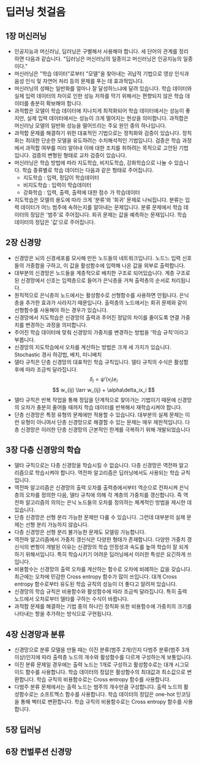 # 딥러닝 첫걸음

## 1장 머신러닝

- 인공지능과 머신러닝, 딥러닝은 구별해서 사용해야 합니다. 세 단어의 관계를 정리하면 다음과 같습니다. "딥러닝은 머신러닝의 일종이고 머신러닝은 인공지능의 일종이다."
- 머신러닝은 "학습 데이터"로부터 "모델"을 찾아내는 귀납적 기법으로 영상 인식과 음성 인식 및 자연어 처리 등의 문제를 푸는 데 효과적입니다.
- 머신러닝의 성패는 일반화를 얼마나 잘 달성하느냐에 달려 있습니다. 학습 데이터와 실제 입력 데이터의 차이로 인한 성능 저하를 막기 위해서는 편향되지 않은 학습 데이터를 충분히 확보해야 합니다.
- 과적합은 모델이 학습 데이터에 지나치게 최적화되어 학습 데이터에서는 성능이 좋지만, 실제 입력 데이터에서는 성능이 크게 떨어지는 현상을 의미합니다. 과적합은 머신러닝 모델의 일반화 성능을 떨어뜨리는 주요 원인 중의 하나입니다.
- 과적합 문제를 해결하기 위한 대표적인 기법으로는 정칙화와 검증이 있습니다. 정칙화는 최대한 단순한 모델을 유도하려는 수치해석적인 기법입니다. 검증은 학습 과정에서 과적합 여부를 미리 알아내 이에 대한 조치를 취하려는 목적으로 고안된 기법입니다. 검증의 변형된 형태로 교차 검증이 있습니다.
- 머신러닝은 학습 방법에 따라 지도학습, 비지도학습, 강화학습으로 나눌 수 있습니다. 학습 종류별로 학습 데이터는 다음과 같은 형태로 주어집니다. 
	- 지도학습 : 입력, 정답이 학습데이터
	- 비지도학습 : 입력이 학습데이터
    - 강화학습 : 입력, 출력, 출력에 대한 점수 가 학습데이터
- 지도학습은 모델의 용도에 따라 크게 '분류'와 '회귀' 문제로 나눠집니다. 분류는 입력 데이터가 어느 범주에 속하는지를 알아내는 문제입니다. 분류 문제에서 학습 데이터의 정답은 '범주'로 주어집니다. 회귀 문제는 값을 예측하는 문제입니다. 학습 데이터의 정답은 '값'으로 주어집니다. 

## 2장 신경망

- 신경망은 뇌의 신경세포를 모사해 만든 노드들의 네트워크입니다. 노드느 입력 신호들의 가중합을 구하고, 이 값을 활성함수에 입력해 나온 값을 외부로 출력합니다.
- 대부분의 신경망은 노드들을 계층적으로 배치한 구조로 되어있습니다. 계층 구조로 된 신경망에서 신호는 입력층으로 들어가 은닉층을 거쳐 출력층의 순서로 처리됩니다.
- 원칙적으로 은닉층의 노드에서는 활성함수로 선형함수를 사용하면 안됩니다. 은닉층을 추가한 효과가 사라지기 때문입니다. 출력층의 노드에서는 회귀 문제와 같이 선형함수를 사용해야 하는 경우가 있습니다.
- 신경망에서 지도학습은 신경망의 출력과 주어진 정답의 차이를 줄이도록 연결 가중치를 변경하는 과정을 의미합니다.
- 주어진 학습 데이터에 맞춰 신경망의 가중치를 변경하는 방법을 '학습 규칙'이라고 부릅니다.
- 신경망의 지도학습에서 오차를 계산하는 방법은 크게 세 가지가 있습니다. Stochastic 경사 하강법, 배치, 미니배치
- 델타 규칙은 단층 신경망의 대표적인 학습 규칙입니다. 델타 규칙의 수식은 활성함후에 따라 조금씩 달라집니다.
    $$\delta_i = \psi'(v_i)e_i$$ 
    $$ w_{ij} \larr w_{ij} + \alpha\delta_ix_i  $$
- 델타 규칙은 반복 작업을 통해 정답을 단계적으로 찾아가는 기법이기 때문에 신경망의 오차가 충분히 줄어들 때까지 학습 데이터를 반복해서 재학습시켜야 합니다.
- 단층 신경망은 특정 유형의 문제에만 적용할 수 있습니다. 대부분의 실제 문제는 이런 유형이 아니여서 단층 신경망으로 해결할 수 있는 문제는 매우 제한적입니다. 다층 신경망은 이러한 단층 신경망의 근본적인 한계를 극복하기 위해 개발되었습니다

## 3장 다층 신경망의 학습

- 델타 규칙으로는 다층 신경망을 학습시킬 수 없습니다. 다층 신경망은 역전파 알고리즘으로 학습시켜야 합니다. 역전파 알고리즘은 딥러닝에서도 사용되는 학습 규칙입니다.
- 역전파 알고리즘은 신경망의 출력 오차를 출력층에서부터 역순으로 전파시켜 은닉층의 오차를 정의한 다음, 델타 규칙에 의해 각 계층의 가중치를 갱신합니다. 즉 역전파 알고리즘의 의의는 은닉 노드들의 오차를 정의하는 체계적인 방법을 제시한 데 있습니다.
- 단층 신경망은 선형 분리 가능한 문제만 다룰 수 있습니다. 그런데 대부분의 실제 문제는 선형 분리 가능하지 않습니다.
- 다층 신경망은 선형 분리 불가능한 문제도 모델링 가능합니다.
- 역전파 알고리즘에서 가중치 갱신식은 다양한 형태가 존재합니다. 다양한 가중치 갱신식의 변형이 개발된 이유는 신경망의 학습 안정성과 속도를 높여 학습이 잘 되게 하기 위해서입니다. 특히 학습시키기 어려운 딥러닝에서 이러한 특성은 요긴하게 쓰입니다.
- 비용함수는 신경망의 출력 오차를 계산하는 함수로 오차에 비례하는 값을 갖습니다. 최근에는 오차에 민감한 Cross entropy 함수가 많이 쓰입니다. 대개 Cross entropy 함수로부터 유도된 학습 규칙의 성능이 더 좋다고 알려져 있습니다.
- 신경망의 학습 규칙은 비용함수와 활성함수에 따라 조금씩 달라집니다. 특히 출력 노드에서 오차로부터 델타를 구하는 수식이 바뀝니다.
- 과적합 문제를 해결하는 기법 중의 하나인 정칙화 또한 비용함수에 가중치의 크기를 나타내는 항을 추가하는 방식으로 구현됩니다. 
  
## 4장 신경망과 분류

- 신경망으로 분류 모델을 만들 때는 이진 분류(범주 2개)인지 다범주 분류(범주 3개 이상)인지에 따라 출력층 노드의 개수와 활성함수를 다르게 구성하는게 보통입니다.
- 이진 분류 문제일 경우에는 출력 노드는 1개로 구성하고 활성함수로는 대개 시그모이드 함수를 사용합니다. 학습 데이터의 정답은 활성함수의 최대값과 최소값으로 변환합니다. 학습 규칙의 비용함수로는 Cross entropy 함수를 사용합니다.
- 다범주 분류 문제에서는 출력 노드는 범주의 개수만큼 구성합니다. 출력 노드의 활성함수로는 소프트맥스 함수를 사용합니다. 학습 데이터의 정답은 one-hot 인코딩을 통해 벡터로 변환합니다. 학습 규칙의 비용함수로는 Cross entropy 함수를 사용합니다.

## 5장 딥러닝

## 6장 컨벌루션 신경망
